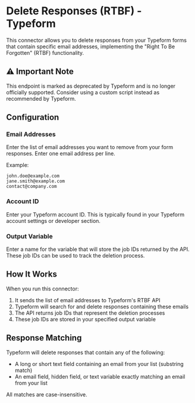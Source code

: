 # Delete Responses (RTBF) - Typeform

This connector allows you to delete responses from your Typeform forms that contain specific email addresses, implementing the "Right To Be Forgotten" (RTBF) functionality.

## ⚠️ Important Note
This endpoint is marked as deprecated by Typeform and is no longer officially supported. Consider using a custom script instead as recommended by Typeform.

## Configuration

### Email Addresses
Enter the list of email addresses you want to remove from your form responses. Enter one email address per line.

Example:
```
john.doe@example.com
jane.smith@example.com
contact@company.com
```

### Account ID
Enter your Typeform account ID. This is typically found in your Typeform account settings or developer section.

### Output Variable
Enter a name for the variable that will store the job IDs returned by the API. These job IDs can be used to track the deletion process.

## How It Works

When you run this connector:
1. It sends the list of email addresses to Typeform's RTBF API
2. Typeform will search for and delete responses containing these emails
3. The API returns job IDs that represent the deletion processes
4. These job IDs are stored in your specified output variable

## Response Matching

Typeform will delete responses that contain any of the following:
- A long or short text field containing an email from your list (substring match)
- An email field, hidden field, or text variable exactly matching an email from your list

All matches are case-insensitive.
